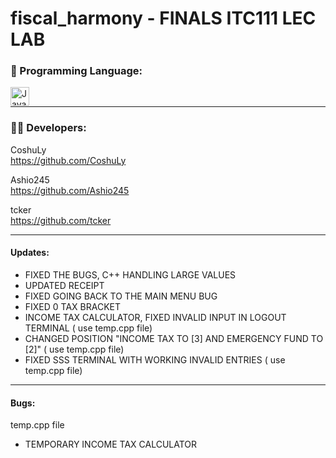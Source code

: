 # fiscal_harmony - FINALS ITC111 LEC LAB

### 📍 Programming Language:


 <img align="left" alt="Java" width="30px" style="padding-right:10px;" src="https://cdn.jsdelivr.net/gh/devicons/devicon/icons/cplusplus/cplusplus-plain.svg"/><br>

 ---


<h3 align="left"> 👨‍💻 Developers:</h3>

CoshuLy<br>
https://github.com/CoshuLy

Ashio245<br>
https://github.com/Ashio245

tcker<br>
https://github.com/tcker

---

<h4 align="left"> Updates:</h3>

- FIXED THE BUGS, C++ HANDLING LARGE VALUES <br>
- UPDATED RECEIPT
- FIXED GOING BACK TO THE MAIN MENU BUG
- FIXED 0 TAX BRACKET 
- INCOME TAX CALCULATOR, FIXED INVALID INPUT IN LOGOUT TERMINAL ( use temp.cpp file)
- CHANGED POSITION "INCOME TAX TO [3] AND EMERGENCY FUND TO [2]" ( use temp.cpp file)
- FIXED SSS TERMINAL WITH WORKING INVALID ENTRIES ( use temp.cpp file)
---

<h4 align="left"> Bugs:</h4>

temp.cpp file
- TEMPORARY INCOME TAX CALCULATOR
  
